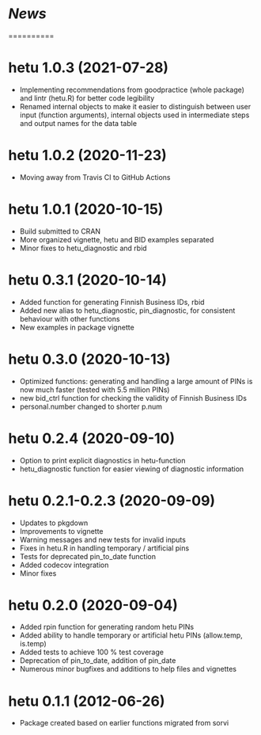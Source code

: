 # *News*
==========

# hetu 1.0.3 (2021-07-28)

* Implementing recommendations from goodpractice (whole package) and lintr (hetu.R) for better code legibility
* Renamed internal objects to make it easier to distinguish between user input (function arguments), internal objects used in intermediate steps and output names for the data table

# hetu 1.0.2 (2020-11-23)

* Moving away from Travis CI to GitHub Actions

# hetu 1.0.1 (2020-10-15)

* Build submitted to CRAN
* More organized vignette, hetu and BID examples separated
* Minor fixes to hetu_diagnostic and rbid

# hetu 0.3.1 (2020-10-14)

* Added function for generating Finnish Business IDs, rbid
* Added new alias to hetu_diagnostic, pin_diagnostic, for consistent behaviour with other functions
* New examples in package vignette

# hetu 0.3.0 (2020-10-13)

* Optimized functions: generating and handling a large amount of PINs is now much faster (tested with 5.5 million PINs)
* new bid_ctrl function for checking the validity of Finnish Business IDs
* personal.number changed to shorter p.num

# hetu 0.2.4 (2020-09-10)

* Option to print explicit diagnostics in hetu-function
* hetu_diagnostic function for easier viewing of diagnostic information

# hetu 0.2.1-0.2.3 (2020-09-09)

* Updates to pkgdown
* Improvements to vignette
* Warning messages and new tests for invalid inputs
* Fixes in hetu.R in handling temporary / artificial pins
* Tests for deprecated pin_to_date function
* Added codecov integration
* Minor fixes

# hetu 0.2.0 (2020-09-04)

* Added rpin function for generating random hetu PINs
* Added ability to handle temporary or artificial hetu PINs (allow.temp, is.temp)
* Added tests to achieve 100 % test coverage
* Deprecation of pin_to_date, addition of pin_date
* Numerous minor bugfixes and additions to help files and vignettes

# hetu 0.1.1 (2012-06-26)

* Package created based on earlier functions migrated from sorvi
